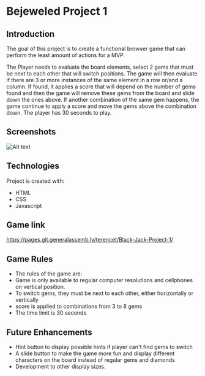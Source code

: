 # Bejeweled Project 1
## Introduction
The goal of this project is to create a functional browser game that can perform the least amount of actions for a MVP. 
  
The Player needs to evaluate the board elements, select 2 gems that must be next to each other that will switch positions. The game will then evaluate if there are 3 or more instances of the same element in a row or/and a column. If found, it applies a score that will depend on the number of gems found and then the game will remove these gems from the board and slide down the ones above. If another combination of the same gem happens, the game continue to apply a score and move the gems above the combination down. The player has 30 seconds to play.

## Screenshots
![Alt text](https://imgur.com/a/3dz51yS)

## Technologies
Project is created with:  
* HTML  
* CSS
* Javascript

## Game link
https://pages.git.generalassemb.ly/terencet/Black-Jack-Project-1/

## Game Rules

* The rules of the game are:
* Game is only available to regular computer resolutions and cellphones on vertical position. 
* To switch gems, they must be next to each other, either horizontally or vertically
* score is applied to combinations from 3 to 8 gems
* The time limit is 30 seconds

## Future Enhancements
* Hint button to display possible hints if player can't find gems to switch
* A slide button to make the game more fun and display different characters on the board instead of regular gems and diamonds
* Development to other display sizes.
